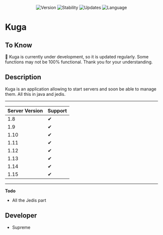 <p align="center">
  <img alt="Version" src="https://img.shields.io/badge/Version-0.0.1-%2376B900.svg?&style=for-the-badge&logo=&logoColor=white" />
  <img alt="Stability" src="https://img.shields.io/badge/Stability-UnStable-%230071C5.svg?&style=for-the-badge&logo=&logoColor=white" />
  <img alt="Updates" src="https://img.shields.io/badge/Current-Updated-%23ED1C24.svg?&style=for-the-badge&logo=&logoColor=white" />
  <img alt="Language" src="https://img.shields.io/badge/Lang-java-%23ED8B00.svg?&style=for-the-badge&logo=&logoColor=white" />
</p>

# Kuga

## To Know

🦺 Kuga is currently under development, so it is updated regularly. Some functions may not be 100% functional. Thank you for your understanding.

## Description

Kuga is an application allowing to start servers and soon be able to manage them. All this in java and jedis.

---

Server Version | Support
---------------|--------
1.8            |   ✔
1.9            |   ✔
1.10           |   ✔
1.11           |   ✔
1.12           |   ✔
1.13           |   ✔
1.14           |   ✔
1.15           |   ✔

---

**Todo**

- All the Jedis part

## Developer
- Supreme
